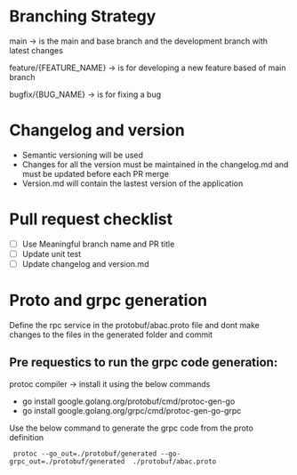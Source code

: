 # Branching Strategy

main -> is the main and base branch and the development branch with latest changes

feature/{FEATURE_NAME} -> is for developing a new feature based of main branch

bugfix/{BUG_NAME} -> is for fixing a bug

# Changelog and version

* Semantic versioning will be used
* Changes for all the version must be maintained in the changelog.md and must be updated before each PR merge
* Version.md will contain the lastest version of the application

# Pull request checklist

* [ ] Use Meaningful branch name and PR title
* [ ] Update unit test
* [ ] Update changelog and version.md

# Proto and grpc generation

Define the rpc service in the protobuf/abac.proto file and dont make changes to the files in the generated folder and commit

## Pre requestics to run the grpc code generation:

protoc compiler -> install it using the below commands

* go install google.golang.org/protobuf/cmd/protoc-gen-go
* go install google.golang.org/grpc/cmd/protoc-gen-go-grpc

Use the below command to generate the grpc code from the proto definition

```
 protoc --go_out=./protobuf/generated --go-grpc_out=./protobuf/generated  ./protobuf/abac.proto
```
